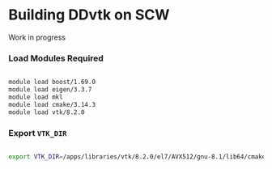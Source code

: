 # Building DDvtk on SCW

Work in progress

### Load Modules Required

```bash

module load boost/1.69.0
module load eigen/3.3.7
module load mkl
module load cmake/3.14.3
module load vtk/8.2.0

```

### Export `VTK_DIR`

```bash

export VTK_DIR=/apps/libraries/vtk/8.2.0/el7/AVX512/gnu-8.1/lib64/cmake/vtk-8.2

```
